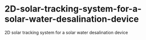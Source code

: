 # 2D-solar-tracking-system-for-a-solar-water-desalination-device
2D solar tracking system for a solar water desalination device
